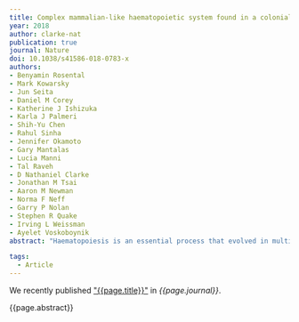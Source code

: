 ```yaml
---
title: Complex mammalian-like haematopoietic system found in a colonial chordate
year: 2018
author: clarke-nat
publication: true
journal: Nature
doi: 10.1038/s41586-018-0783-x
authors:
- Benyamin Rosental
- Mark Kowarsky
- Jun Seita
- Daniel M Corey
- Katherine J Ishizuka
- Karla J Palmeri
- Shih-Yu Chen
- Rahul Sinha
- Jennifer Okamoto
- Gary Mantalas
- Lucia Manni
- Tal Raveh
- D Nathaniel Clarke
- Jonathan M Tsai
- Aaron M Newman
- Norma F Neff
- Garry P Nolan
- Stephen R Quake
- Irving L Weissman
- Ayelet Voskoboynik
abstract: "Haematopoiesis is an essential process that evolved in multicellular animals. At the heart of this process are haematopoietic stem cells (HSCs), which are multipotent and self-renewing, and generate the entire repertoire of blood and immune cells throughout an animal’s life1. Although there have been comprehensive studies on self-renewal, differentiation, physiological regulation and niche occupation in vertebrate HSCs, relatively little is known about the evolutionary origin and niches of these cells. Here we describe the haematopoietic system of <i>Botryllus schlosseri</i>, a colonial tunicate that has a vasculature and circulating blood cells, and interesting stem-cell biology and immunity characteristics. Self-recognition between genetically compatible <i>B. schlosseri</i> colonies leads to the formation of natural parabionts with shared circulation, whereas incompatible colonies reject each other3,4,7. Using flow cytometry, whole-transcriptome sequencing of defined cell populations and diverse functional assays, we identify HSCs, progenitors, immune effector cells and an HSC niche, and demonstrate that self-recognition inhibits allospecific cytotoxic reactions. Our results show that HSC and myeloid lineage immune cells emerged in a common ancestor of tunicates and vertebrates, and also suggest that haematopoietic bone marrow and the <i>B. schlosseri</i> endostyle niche evolved from a common origin."

tags:
  - Article
---
```


We recently published ["{{page.title}}"](https://doi.org/{{page.doi}}) in *{{page.journal}}*.

{{page.abstract}}
